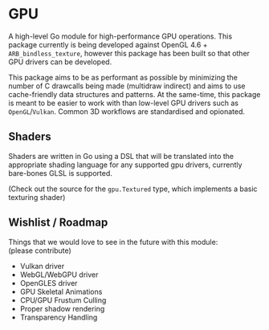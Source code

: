 # GPU

A high-level Go module for high-performance GPU operations.
This package currently is being developed against OpenGL 4.6 
\+ `ARB_bindless_texture`, however this package 
has been built so that other GPU drivers can be developed.

This package aims to be as performant as possible by
minimizing the number of C drawcalls being made (multidraw 
indirect) and aims to use cache-friendly data structures and 
patterns. At the same-time, this package is meant to be 
easier to work with than low-level GPU drivers such as 
`OpenGL`/`Vulkan`. Common 3D workflows are
standardised and opionated.

## Shaders
Shaders are written in Go using a DSL that will be translated
into the appropriate shading language for any supported gpu drivers, currently bare-bones GLSL is supported.

(Check out the source for the `gpu.Textured` type, which implements
a basic texturing shader)


## Wishlist / Roadmap
Things that we would love to see in the future with this module:  
(please contribute)

* Vulkan driver
* WebGL/WebGPU driver
* OpenGLES driver
* GPU Skeletal Animations
* CPU/GPU Frustum Culling
* Proper shadow rendering
* Transparency Handling